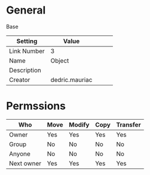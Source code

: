 # General

Base

| Setting | Value | | | |
| --- | --- | --- | --- | --- |
| Link Number | 3 |
| Name | Object |
| Description |  |
| Creator | dedric.mauriac |


# Permssions

| Who | Move | Modify | Copy | Transfer |
| --- | --- | --- | --- | --- |
| Owner | Yes | Yes | Yes | Yes |
| Group | No | No | No | No |
| Anyone | No | No | No | No |
| Next owner | Yes | Yes | Yes | Yes |
